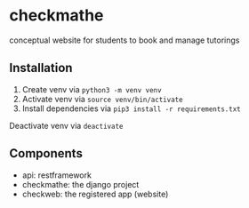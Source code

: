 # checkmathe
conceptual website for students to book and manage tutorings

## Installation

1. Create venv via ```python3 -m venv venv```
2. Activate venv via ```source venv/bin/activate```
3. Install dependencies via ```pip3 install -r requirements.txt```

Deactivate venv via ```deactivate```


## Components
- api: restframework
- checkmathe: the django project
- checkweb: the registered app (website)